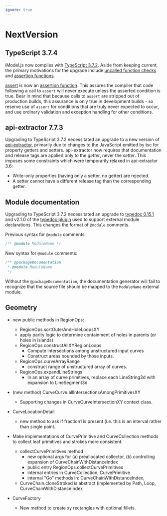 ```yaml
---
ignore: true
---
```

# NextVersion

## TypeScript 3.7.4

iModel.js now compiles with [TypeScript 3.7.2](https://www.typescriptlang.org/docs/handbook/release-notes/typescript-3-7.html). Aside from keeping current, the primary motivations for the upgrade include [uncalled function checks](https://www.typescriptlang.org/docs/handbook/release-notes/typescript-3-7.html#uncalled-function-checks) and [assertion functions](https://www.typescriptlang.org/docs/handbook/release-notes/typescript-3-7.html#assertion-functions).

[assert]($bentley) is now an [assertion function](https://www.typescriptlang.org/docs/handbook/release-notes/typescript-3-7.html#assertion-functions). This assures the compiler that code following a call to `assert` will never execute unless the asserted condition is true. Bear in mind that because calls to `assert` are stripped out of production builds, this assurance is only true in development builds - so reserve use of `assert` for conditions that are truly never expected to occur, and use ordinary validation and exception handling for other conditions.

## api-extractor 7.7.3

Upgrading to TypeScript 3.7.2 necessitated an upgrade to a new version of [api-extractor](https://api-extractor.com/), primarily due to changes to the JavaScript emitted by tsc for property getters and setters. api-extractor now requires that documentation and release tags are applied only to the *getter*, never the *setter*. This imposes some constraints which were temporarily relaxed in api-extractor 3.6:

- Write-only properties (having only a setter, no getter) are rejected.
- A setter cannot have a different release tag than the corresponding getter.

## Module documentation

Upgrading to TypeScript 3.7.2 necessitated an upgrade to [typedoc 0.15.1](https://typedoc.org/) and v2.1.0 of the [typedoc plugin](https://www.npmjs.com/package/typedoc-plugin-external-module-name) used to support external module declarations. This changes the format of `@module` comments.

Previous syntax for `@module` comments:
```ts
/** @module ModuleName */
```

New syntax for `@module` comments:
```ts
/** @packageDocumentation
 * @module ModuleName
 */
```

Without the `@packageDocumentation`, the documentation generator will fail to recognize that the source file should be mapped to the `ModuleName` external module.

## Geometry

* new public methods in RegionOps:

  * RegionOps.sortOuterAndHoleLoopsXY
  * apply parity logic to determine containment of holes in parents (or holes in islands)
  * RegionOps.constructAllXYRegionLoops
    * Compute intersections among unstructured input curves
    * Construct areas bounded by those inputs.
  * RegionOps.curveArrayRange
    * construct range of unstructured array of curves.
  * RegionOps.expandLineStrings
    * In an array of curve primitives, replace each LineString3d with expansion to LineSegment3d

* (new method) CurveCurve.allIntersectionsAmongPrimitivesXY
  * Supporting changes in CurveCurveIntersectionXY context class.
* CurveLocationDetail
  * new method to ask if fraction1 is present (i.e. this is an interval rather than single point.
* Make implementations of CurvePrimitive and CurveCollection methods to collect leaf primitives and strokes more consistent:

  * collectCurvePrimitives method
    * new optional args for (a) preallocated collector, (b) controlling expansion of CurveChainWithDistanceIndex
    * public entry RegionOps.collectCurvePrimitives
    * internal entries in CurveCollection, CurvePrimitive
    * internal "Go" methods in: CurveChainWithDistanceIndex,
  * CurveChain.cloneStroked is abstract (implemented by Path, Loop, CurveChainWithDistanceIndex
* CurveFactory
  * New method to create xy rectangles with optional fillets.
